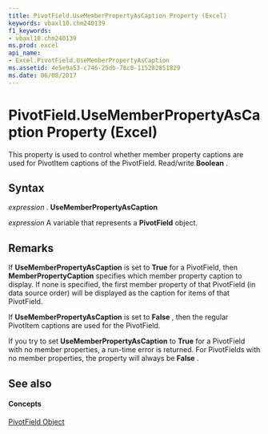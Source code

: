```yaml
---
title: PivotField.UseMemberPropertyAsCaption Property (Excel)
keywords: vbaxl10.chm240139
f1_keywords:
- vbaxl10.chm240139
ms.prod: excel
api_name:
- Excel.PivotField.UseMemberPropertyAsCaption
ms.assetid: 4e5e9a53-c746-25db-78c0-115282851829
ms.date: 06/08/2017
---
```



# PivotField.UseMemberPropertyAsCaption Property (Excel)

This property is used to control whether member property captions are used for PivotItem captions of the PivotField. Read/write  **Boolean** .


## Syntax

 _expression_ . **UseMemberPropertyAsCaption**

 _expression_ A variable that represents a **PivotField** object.


## Remarks

If  **UseMemberPropertyAsCaption** is set to **True** for a PivotField, then **MemberPropertyCaption** specifies which member property caption to display. If none is specified, the first member property of that PivotField (in data source order) will be displayed as the caption for items of that PivotField.

If  **UseMemberPropertyAsCaption** is set to **False** , then the regular PivotItem captions are used for the PivotField.

If you try to set  **UseMemberPropertyAsCaption** to **True** for a PivotField with no member properties, a run-time error is returned. For PivotFields with no member properties, the property will always be **False** .


## See also


#### Concepts


[PivotField Object](Excel.PivotField.md)

